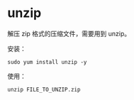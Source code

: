 # unzip

解压 zip 格式的压缩文件，需要用到 unzip。

安装：

```
sudo yum install unzip -y
```

使用：

```
unzip FILE_TO_UNZIP.zip
```



